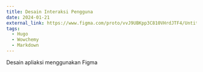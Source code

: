 ```yaml
---
title: Desain Interaksi Pengguna
date: 2024-01-21
external_link: https://www.figma.com/proto/vvJ9UBKpp3C810VHrdJTF4/Untitled?node-id=0-1&t=lSLXuHr8Z6t61fV6-1
tags:
  - Hugo
  - Wowchemy
  - Markdown
---
```

Desain apliaksi menggunakan Figma

<!--more-->
